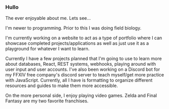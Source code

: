 ### Hullo


The ever enjoyable about me. Lets see...

I'm newer to programming. Prior to this I was doing field biology.

I'm currently working on a website to act as a type of portfolio where I can showcase completed projects/applications as well as just use it as a playground for whatever I want to learn.

Currently I have a few projects planned that I'm going to use to learn more about databases, React, REST systems, webhooks, playing around with user input and user accounts. I've also been working on a Discord bot for my FFXIV free company's discord server to teach myself/get more practice with JavaScript. Currently, all I have is formatting to organize different resources and guides to make them more accessible.

On the more personal side, I enjoy playing video games. Zelda and Final Fantasy are my two favorite franchises. 
